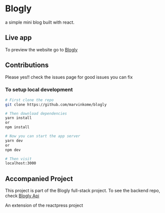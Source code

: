 # Blogly

a simple mini blog built with react.

## Live app

To preview the website go to [Blogly](https://blogly.now.sh)

## Contributions

Please yes!! check the issues page for good issues you can fix

### To setup local development

```bash
# First clone the repo
git clone https://github.com/marvinkome/blogly

# Then download dependencies
yarn install
or
npm install

# Now you can start the app server
yarn dev
or
npm dev

# Then visit
localhost:3000
```

## Accompanied Project

This project is part of the Blogly full-stack project.
To see the backend repo, check [Blogly Api](https://github.com/marvinkome/blogly-api)

An extension of the reactpress project
